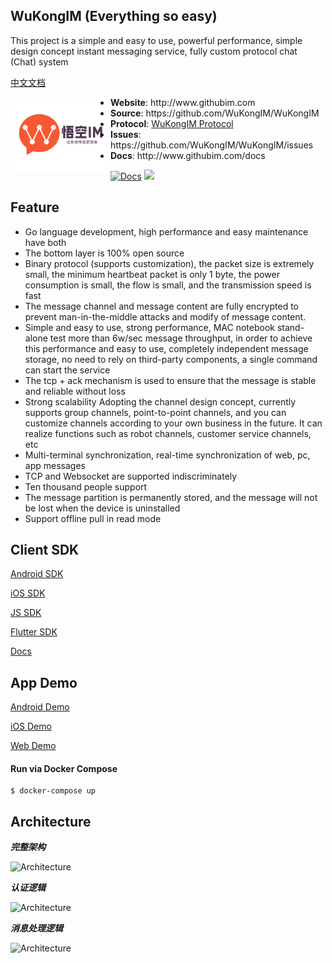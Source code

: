 ## WuKongIM (Everything so easy)

This project is a simple and easy to use, powerful performance, simple design concept instant messaging service, fully custom protocol chat (Chat) system

[中文文档](./README_CN.md)

<p align="center">
<img align="left" width="160" src="./docs/logo.png">
<ul>
<!-- <li><strong>QQ group</strong>: <a href="#">496193831</a></li> -->
<li><strong>Website</strong>: http://www.githubim.com</li>
<li><strong>Source</strong>: https://github.com/WuKongIM/WuKongIM</li>
<li><strong>Protocol</strong>: <a href="./docs/protocol.md">WuKongIM Protocol</a></li>
<li><strong>Issues</strong>: https://github.com/WuKongIM/WuKongIM/issues</li>
<li><strong>Docs</strong>: http://www.githubim.com/docs</li>
</ul>
</p>

[![Docs](https://img.shields.io/badge/docs-latest-green.svg)](http://githubim.com/docs)
[![](https://img.shields.io/apm/l/vim-mode)](./LICENSE)

## Feature

* Go language development, high performance and easy maintenance have both
* The bottom layer is 100% open source
* Binary protocol (supports customization), the packet size is extremely small, the minimum heartbeat packet is only 1 byte, the power consumption is small, the flow is small, and the transmission speed is fast
* The message channel and message content are fully encrypted to prevent man-in-the-middle attacks and modify of message content.
* Simple and easy to use, strong performance, MAC notebook stand-alone test more than 6w/sec message throughput, in order to achieve this performance and easy to use, completely independent message storage, no need to rely on third-party components, a single command can start the service
* The tcp  + ack mechanism is used to ensure that the message is stable and reliable without loss
* Strong scalability Adopting the channel design concept, currently supports group channels, point-to-point channels, and you can customize channels according to your own business in the future. It can realize functions such as robot channels, customer service channels, etc
* Multi-terminal synchronization, real-time synchronization of web, pc, app messages
* TCP and Websocket are supported indiscriminately
* Ten thousand people support
* The message partition is permanently stored, and the message will not be lost when the device is uninstalled
* Support offline pull in read mode


## Client SDK

[Android SDK](https://github.com/WuKongIM/WuKongIMAndroidSDK.git)

[iOS SDK](https://github.com/WuKongIM/WuKongIMiOSSDK.git)

[JS SDK](https://github.com/WuKongIM/WuKongIMJSSDK.git)

[Flutter SDK](https://github.com/WuKongIM/WuKongIMFlutterSDK.git)

[Docs](http://www.githubim.com/docs)

## App Demo

[Android Demo](https://github.com/WuKongIM/WuKongIMAndroidDemo.git)

[iOS Demo](https://github.com/WuKongIM/WuKongIMiOSDemo.git)

[Web Demo](https://github.com/WuKongIM/WuKongIMJSDemo.git)


<!-- ## Quick start -->

<!-- <img  src="./docs/quick.gif"  alt="Quick start"/> -->


<!-- [Get WuKongIM executable file](./INSTALL.md) -->
<!-- 
#### Run the server (Note: Because it rewrites the Go network library, this library is temporarily not supported by Windows. Windows recommends using Docker to run.)

```
$ go run cmd/app/main.go -e mode=test 
```

After the server is running, visit http://127.0.0.1:1516/api to view the api document

#### Client SDK

Android SDK: [Android SDK (built-in simple demo)](https://github.com/WuKongIM/WuKongIMAndroidSDK.git)

iOS SDK: Open source from Star to 500 (please help us some Star, thanks 😄)

JS SDK: Star to 1000 open source (please help us some Star, thanks 😄)

note： Please check [document](http://www.githubim.com/docs) for the use of SDK

## Quick play

***Log in to test1, test2 and test2 to send a message "hello" to test1***

```
// Log in to test1
$ go run cmd/play/main.go -user=test1 
```

```
// Log in to test2
$ go run cmd/play/main.go -user=test2 
```

test2 sends the message hello to test1

```
$ >send hello to test1
```


### Performance Testing

One-click pressure test

```
./bench.sh
```

My test results are as follows:

Achieve a throughput of 63420 messages per second, which is close to the pressure test data of redis!

```
goos: darwin
goarch: amd64
cpu: Intel(R) Core(TM) i7-7700HQ CPU @ 2.80GHz

SEND: 2021/06/29 15:05:49 duration: 10.605478656s - 12.096mb/s - 63420.051ops/s - 15.768us/op
``` -->


<!-- 
***分布式***

节点初始化

```
// 开启proxy服务 指定初始化的节点nodes
# WuKongIM proxy -c ./configs/proxy.toml  -e replica=1
```


```
// 初始化的节点启动
# WuKongIM -c ./configs/config.toml -proxy=xx.xx.xx.xx:16666 -e nodeID=1001 -e nodeAddr=127.0.0.1:6666
(或者 WuKongIM -c ./configs/config.toml -peers=1@http://127.0.0.1:6000,2@http://127.0.0.1:6001,3@http://127.0.0.1:6002 -e nodeID=1)
```

```
// 初始化的节点启动
# WuKongIM  -e proxy=xx.xx.xx.xx:16666 -e nodeID=1002 -e nodeAddr=127.0.0.1:6667
```

增加节点

```
# WuKongIM  -proxy=xx.xx.xx.xx:16666 -e nodeID=1003 -join
```

移除节点

```
# WuKongIM -e nodeID=1003 -remove
``` -->



#### Run via Docker Compose

```
$ docker-compose up 
```

## Architecture

***完整架构***

<img src="./docs/architecture/architecture.png" alt="Architecture"/>

***认证逻辑***

<img src="./docs/architecture/auth.png" alt="Architecture"/>

***消息处理逻辑***

<img src="./docs/architecture/processmsg.png" alt="Architecture"/>
